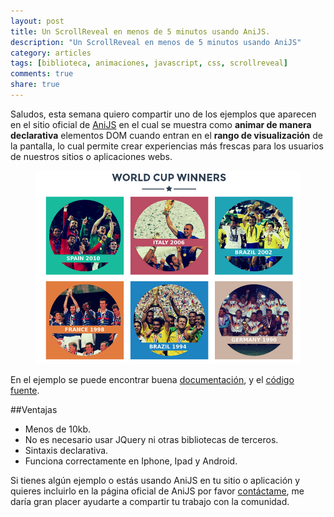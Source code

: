```yaml
---
layout: post
title: Un ScrollReveal en menos de 5 minutos usando AniJS.
description: "Un ScrollReveal en menos de 5 minutos usando AniJS"
category: articles
tags: [biblioteca, animaciones, javascript, css, scrollreveal]
comments: true
share: true
---
```


Saludos, esta semana quiero compartir uno de los ejemplos que aparecen en el sitio oficial de [AniJS](http://anijs.github.io/) en el cual se muestra como **animar de manera declarativa** elementos DOM cuando entran en el **rango de visualización** de la pantalla, lo cual permite crear experiencias más frescas para los usuarios de nuestros sitios o aplicaciones webs.

<figure>
	<a href="http://anijs.github.io/examples/scrollreveal/"><img src="/images/2014-05-31-scrollreveal-anijs-demo/scrollreveal.png"></a>
</figure>

En el ejemplo se puede encontrar buena [documentación](http://anijs.github.io/examples/scrollreveal/), y el [código fuente](http://anijs.github.io/examples/scrollreveal/).

##Ventajas

- Menos de 10kb.
- No es necesario usar JQuery ni otras bibliotecas de terceros.
- Sintaxis declarativa.
- Funciona correctamente en Iphone, Ipad y Android.

Si tienes algún ejemplo o estás usando AniJS en tu sitio o aplicación y quieres incluirlo en la página oficial de AniJS por favor [contáctame](https://twitter.com/dariel_noel), me daría gran placer ayudarte a compartir tu trabajo con la comunidad.
